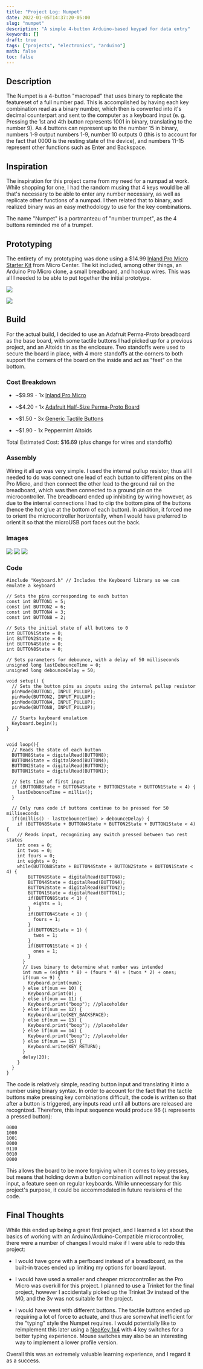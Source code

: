 ```yaml
---
title: "Project Log: Numpet"
date: 2022-01-05T14:37:20-05:00
slug: "numpet"
description: "A simple 4-button Arduino-based keypad for data entry"
keywords: []
draft: true
tags: ["projects", "electronics", "arduino"]
math: false
toc: false
---
```


## Description

The Numpet is a 4-button "macropad" that uses binary to replicate the featureset of a full number pad. This is accomplished by having each key combination read as a binary number, which then is converted into it's decimal counterpart and sent to the computer as a keyboard input (e. g. Pressing the 1st and 4th button represents 1001 in binary, translating to the number 9). As 4 buttons can represent up to the number 15 in binary, numbers 1-9 output numbers 1-9, number 10 outputs 0 (this is to account for the fact that 0000 is the resting state of the device), and numbers 11-15 represent other functions such as Enter and Backspace.

## Inspiration

The inspiration for this project came from my need for a numpad at work. While shopping for one, I had the random musing that 4 keys would be all that's necessary to be able to enter any number necessary, as well as replicate other functions of a numpad. I then related that to binary, and realized binary was an easy methodology to use for the key combinations.

The name "Numpet" is a portmanteau of "number trumpet", as the 4 buttons reminded me of a trumpet.

## Prototyping

The entirety of my prototyping was done using a $14.99 [Inland Pro Micro Starter Kit](https://www.microcenter.com/product/617247/inland-pro-micro-starter-kit) from Micro Center. The kit included, among other things, an Arduino Pro Micro clone, a small breadboard, and hookup wires. This was all I needed to be able to put together the initial prototype.

![](/images/numpetproto.jpg)

![](/images/numpetproto_bb.png)

## Build

For the actual build, I decided to use an Adafruit Perma-Proto breadboard as the base board, with some tactile buttons I had picked up for a previous project, and an Altoids tin as the enclosure. Two standoffs were used to secure the board in place, with 4 more standoffs at the corners to both support the corners of the board on the inside and act as "feet" on the bottom.

### Cost Breakdown

- ~$9.99 - 1x [Inland Pro Micro](https://www.microcenter.com/product/613815/inland-pro-micro-development-board-arduino-compatible)

- ~$4.20 - 1x [Adafruit Half-Size Perma-Proto Board](https://www.adafruit.com/product/571)

- ~$1.50 - 3x [Generic Tactile Buttons](https://www.microcenter.com/product/427684/tactile-button-assortment)

- ~$1.90 - 1x Peppermint Altoids

Total Estimated Cost: $16.69 (plus change for wires and standoffs)

### Assembly

Wiring it all up was very simple. I used the internal pullup resistor, thus all I needed to do was connect one lead of each button to different pins on the Pro Micro, and then connect the other lead to the ground rail on the breadboard, which was then connected to a ground pin on the microcontroller. The breadboard ended up inhibiting by wiring however, as due to the internal connections I had to clip the bottom pins of the buttons (hence the hot glue at the bottom of each button). In addition, it forced me to orient the microcontroller horizontally, when I would have preferred to orient it so that the microUSB port faces out the back.

### Images

![](/images/numpetfinal1.jpg)
![](/images/numpetfinal2.jpg)
![](/images/numpetfinal3.jpg)

### Code

```
#include "Keyboard.h" // Includes the Keyboard library so we can emulate a keyboard

// Sets the pins corresponding to each button
const int BUTTON1 = 5;
const int BUTTON2 = 6;
const int BUTTON4 = 3;
const int BUTTON8 = 2;    

// Sets the initial state of all buttons to 0
int BUTTON1State = 0;
int BUTTON2State = 0;
int BUTTON4State = 0;
int BUTTON8State = 0;      

// Sets parameters for debounce, with a delay of 50 milliseconds
unsigned long lastDebounceTime = 0;
unsigned long debounceDelay = 50;

void setup() { 
  // Sets the button pins as inputs using the internal pullup resistor
  pinMode(BUTTON1, INPUT_PULLUP);
  pinMode(BUTTON2, INPUT_PULLUP);
  pinMode(BUTTON4, INPUT_PULLUP);
  pinMode(BUTTON8, INPUT_PULLUP); 

  // Starts keyboard emulation
  Keyboard.begin();
}


void loop(){
  // Reads the state of each button
  BUTTON8State = digitalRead(BUTTON8);
  BUTTON4State = digitalRead(BUTTON4);
  BUTTON2State = digitalRead(BUTTON2);
  BUTTON1State = digitalRead(BUTTON1);

  // Sets time of first input
  if (BUTTON8State + BUTTON4State + BUTTON2State + BUTTON1State < 4) {
    lastDebounceTime = millis();
  }

  // Only runs code if buttons continue to be pressed for 50 milliseconds
  if((millis() - lastDebounceTime) > debounceDelay) {
    if (BUTTON8State + BUTTON4State + BUTTON2State + BUTTON1State < 4) {
    // Reads input, recognizing any switch pressed between two rest states
    int ones = 0;
    int twos = 0;
    int fours = 0;
    int eights = 0;
    while(BUTTON8State + BUTTON4State + BUTTON2State + BUTTON1State < 4) {
        BUTTON8State = digitalRead(BUTTON8);
        BUTTON4State = digitalRead(BUTTON4);
        BUTTON2State = digitalRead(BUTTON2);
        BUTTON1State = digitalRead(BUTTON1);
        if(BUTTON8State < 1) {
          eights = 1;
        }
        if(BUTTON4State < 1) {
          fours = 1;
        }
        if(BUTTON2State < 1) {
          twos = 1;
        }
        if(BUTTON1State < 1) {
          ones = 1;
        }
      }
      // Uses binary to determine what number was intended
      int num = (eights * 8) + (fours * 4) + (twos * 2) + ones;
      if(num <= 9) {
        Keyboard.print(num);
      } else if(num == 10) {
        Keyboard.print(0);
      } else if(num == 11) {
        Keyboard.print("boop"); //placeholder
      } else if(num == 12) {
        Keyboard.write(KEY_BACKSPACE);
      } else if(num == 13) {
        Keyboard.print("boop"); //placeholder
      } else if(num == 14) {
        Keyboard.print("boop"); //placeholder
      } else if(num == 15) {
        Keyboard.write(KEY_RETURN);
      }
      delay(20);
    }
  }
}
```

The code is relatively simple, reading button input and translating it into a number using binary syntax. In order to account for the fact that the tactile buttons make pressing key combinations difficult, the code is written so that after a button is triggered, any inputs read until all buttons are released are recognized. Therefore, this input sequence would produce 96 (`1` represents a pressed button):

```
0000
1000
1001
0000
0110
0010
0000
```

This allows the board to be more forgiving when it comes to key presses, but means that holding down a button combination will not repeat the key input, a feature seen on regular keyboards. While unnecessary for this project's purpose, it could be accommodated in future revisions of the code.

## Final Thoughts

While this ended up being a great first project, and I learned a lot about the basics of working with an Arduino/Arduino-Compatible microcontroller, there were a number of changes I would make if I were able to redo this project:

- I would have gone with a perfboard instead of a breadboard, as the built-in traces ended up limiting my options for board layout.

- I would have used a smaller and cheaper microcontroller as the Pro Micro was overkill for this project. I planned to use a Trinket for the final project, however I accidentally picked up the Trinket 3v instead of the M0, and the 3v was not suitable for the project.

- I would have went with different buttons. The tactile buttons ended up requiring a lot of force to actuate, and thus are somewhat inefficient for the "typing" style the Numpet requires. I would potentially like to reimplement this later using a [NeoKey 1x4](https://www.adafruit.com/product/4980) with 4 key switches for a better typing experience. Mouse switches may also be an interesting way to implement a lower profile version.

Overall this was an extremely valuable learning experience, and I regard it as a success.